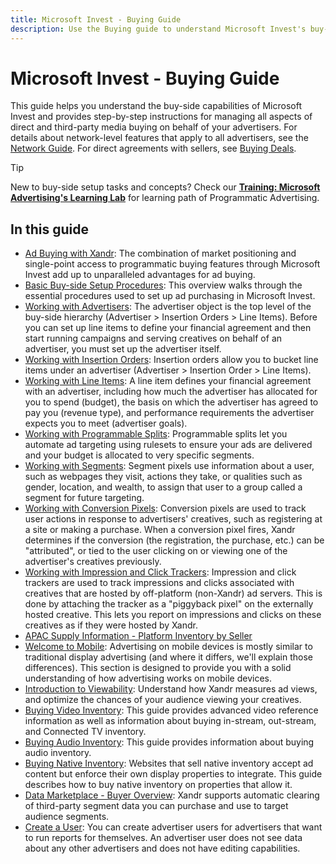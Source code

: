 ```yaml
---
title: Microsoft Invest - Buying Guide
description: Use the Buying guide to understand Microsoft Invest's buy-side capabilities and how to manage direct and third-party media buying on behalf of your advertisers.
---
```


# Microsoft Invest - Buying Guide

This guide helps you understand the buy-side capabilities of Microsoft Invest and provides step-by-step instructions for managing all aspects of direct and third-party media buying on behalf of your advertisers. For details about network-level features that apply to all
advertisers, see the [Network Guide](network-guide.md). For direct agreements with sellers, see [Buying Deals](buying-deals.md).

> [!TIP]
> New to buy-side setup tasks and concepts? Check our **[Training: Microsoft Advertising's Learning Lab](../training-resources/training-microsoft-advertising-learning-lab.md)** for learning path of Programmatic Advertising.

## In this guide

- [Ad Buying with Xandr](ad-buying-with-xandr.md): The combination of market positioning and single-point
  access to programmatic buying features through Microsoft Invest add up to unparalleled advantages for ad buying.
- [Basic Buy-side Setup Procedures](basic-buy-side-setup-procedures.md): This overview walks through the essential procedures used to set up ad purchasing in Microsoft Invest.
- [Working with Advertisers](working-with-advertisers.md): The advertiser object is the top level of the buy-side hierarchy (Advertiser > Insertion Orders > Line Items). Before you can set up line items to define your financial agreement and then start running campaigns and
  serving creatives on behalf of an advertiser, you must set up the advertiser itself.
- [Working with Insertion Orders](working-with-insertion-orders.md): Insertion orders allow you to bucket line items under an advertiser (Advertiser > Insertion Order > Line Items).
- [Working with Line Items](working-with-line-items.md): A line item defines your financial agreement with an advertiser, including how much the advertiser has allocated for you to spend (budget), the basis on which the advertiser has agreed to pay you (revenue type), and performance requirements the advertiser expects you to meet (advertiser goals).
- [Working with Programmable Splits](working-with-programmable-splits.md): Programmable splits let you automate ad targeting using rulesets to ensure your ads are delivered and your budget is allocated to very specific segments.
- [Working with Segments](working-with-segments.md): Segment pixels use information about a user, such as webpages they visit, actions they take, or qualities such as gender, location, and wealth, to assign that user to a group called a segment for future targeting.
- [Working with Conversion Pixels](working-with-conversion-pixels.md): Conversion pixels are used to track user actions in response to advertisers' creatives, such as registering at a site or making a purchase. When a conversion pixel fires, Xandr determines if the conversion (the registration, the purchase, etc.) can be "attributed", or tied to the user clicking on or viewing one of the advertiser's creatives previously.
- [Working with Impression and Click Trackers](working-with-impression-and-click-trackers.md): Impression and click trackers are used to track impressions and clicks associated with creatives that are hosted by off-platform (non-Xandr) ad servers. This is done by attaching the tracker as a "piggyback pixel" on the externally hosted creative. This lets you report on impressions and clicks on these creatives as if they were hosted by Xandr.
- [APAC Supply Information - Platform Inventory by Seller](apac-supply-information-platform-inventory-by-seller.md)
- [Welcome to Mobile](welcome-to-mobile.md): Advertising on mobile devices is mostly similar to traditional display advertising (and where it differs, we'll explain those differences). This section is designed to provide you with a solid understanding of how advertising works on mobile devices.
- [Introduction to Viewability](introduction-to-viewability.md): Understand how Xandr measures ad views, and optimize the chances of your audience viewing your creatives.
- [Buying Video Inventory](buying-video-inventory.md): This guide provides advanced video reference information as well as information about buying in-stream, out-stream, and Connected TV inventory.
- [Buying Audio Inventory](buying-audio-inventory.md): This guide provides information about buying audio inventory.
- [Buying Native Inventory](buying-native-inventory.md): Websites that sell native inventory accept ad content but enforce their own display properties to integrate. This guide describes how to buy native inventory on properties that allow it.
- [Data Marketplace - Buyer Overview](data-marketplace-buyer-overview.md): Xandr supports automatic clearing of third-party segment data you can purchase and use to target audience segments.
- [Create a User](create-a-user.md): You can create advertiser users for advertisers that want to run reports for themselves. An advertiser user does not see data about any other advertisers and does not have editing capabilities.
